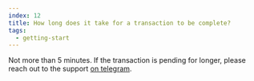```yaml
---
index: 12
title: How long does it take for a transaction to be complete?
tags: 
  - getting-start
---
```


Not more than 5 minutes. If the transaction is pending for longer, please reach out to the support [on telegram](https://t.me/EmerisHQ).
